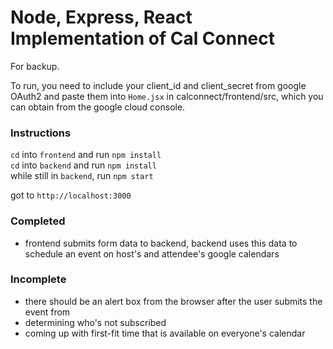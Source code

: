 # Node, Express, React Implementation of Cal Connect

For backup.

To run, you need to include your client_id and client_secret from google OAuth2 and paste them into `Home.jsx` in calconnect/frontend/src, which you can obtain from the google cloud console.

### Instructions
`cd` into `frontend` and run `npm install`<br/>
`cd` into `backend` and run `npm install`<br/>
while still in `backend`, run `npm start`<br/>

got to `http://localhost:3000`

### Completed
- frontend submits form data to backend, backend uses this data to schedule an event on host's and attendee's google calendars

### Incomplete
- there should be an alert box from the browser after the user submits the event from
- determining who's not subscribed
- coming up with first-fit time that is available on everyone's calendar
